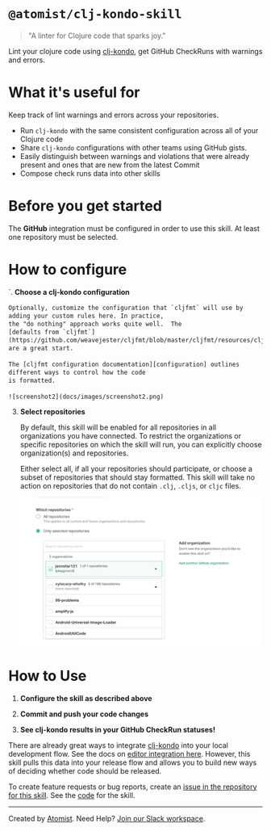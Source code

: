 # `@atomist/clj-kondo-skill`

<!---atomist-skill-readme:start--->

> "A linter for Clojure code that sparks joy."

Lint your clojure code using [clj-kondo][clj-kondo], get GitHub CheckRuns with warnings and errors.
  
# What it's useful for

Keep track of lint warnings and errors across your repositories.

* Run `clj-kondo` with the same consistent configuration across all of your Clojure code
* Share `clj-kondo` configurations with other teams using GitHub gists.
* Easily distinguish between warnings and violations that were already present and ones that are new from the latest Commit
* Compose check runs data into other skills 

# Before you get started

The **GitHub** integration must be configured in order to use this skill. 
At least one repository must be selected. 

# How to configure
    
`.  **Choose a clj-kondo configuration**

    Optionally, customize the configuration that `cljfmt` will use by adding your custom rules here. In practice, 
    the "do nothing" approach works quite well.  The 
    [defaults from `cljfmt`](https://github.com/weavejester/cljfmt/blob/master/cljfmt/resources/cljfmt/indents/clojure.clj) 
    are a great start.

    The [cljfmt configuration documentation][configuration] outlines different ways to control how the code
    is formatted.  
    
    ![screenshot2](docs/images/screenshot2.png)
                        
3.  **Select repositories**

    By default, this skill will be enabled for all repositories in all organizations you have connected. To restrict 
    the organizations or specific repositories on which the skill will run, you can explicitly 
    choose organization(s) and repositories.

    Either select all, if all your repositories should participate, or choose a subset of repositories that should 
    stay formatted.  This skill will take no action on repositories that do not contain `.clj`, `.cljs`, or `cljc` files.
    
    ![repo-filter](docs/images/repo-filter.png)    

# How to Use

1. **Configure the skill as described above**

1. **Commit and push your code changes** 

1. **See clj-kondo results in your GitHub CheckRun statuses!**

There are already great ways to integrate [clj-kondo][clj-kondo] into your local development flow.  See the docs on
[editor integration here][editor-integration].  However, this skill pulls this data into your release flow and allows
you to build new ways of deciding whether code should be released.

To create feature requests or bug reports, create an [issue in the repository for this skill](https://github.com/atomist-skills/cljfmt-skill/issues). 
See the [code](https://github.com/atomist-skills/cljfmt-skill) for the skill.

[clj-kondo]: https://github.com/borkdude/clj-kondo
[configuration]: https://github.com/borkdude/clj-kondo/blob/master/doc/config.md
[editor-integration]: https://github.com/borkdude/clj-kondo/blob/master/doc/editor-integration.md

<!---atomist-skill-readme:end--->

---

Created by [Atomist][atomist].
Need Help?  [Join our Slack workspace][slack].

[atomist]: https://atomist.com/ (Atomist - How Teams Deliver Software)
[slack]: https://join.atomist.com/ (Atomist Community Slack)